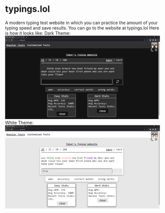 # typings.lol
A modern typing test website in which you can practice the amount of your typing speed and save results.
You can go to the website at typings.lol
Here is how it looks like:
Dark Theme:
![Dark Theme](./black.png)
White Theme:
![White Theme](./white.png)

